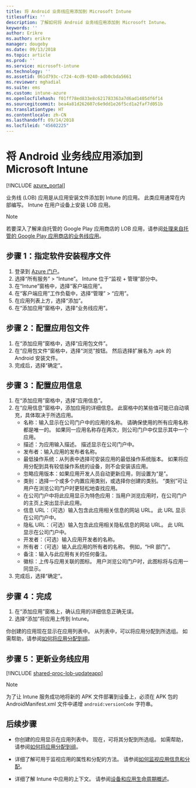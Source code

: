 ```yaml
---
title: 将 Android 业务线应用添加到 Microsoft Intune
titlesuffix: ''
description: 了解如何将 Android 业务线应用添加到 Microsoft Intune。
keywords: ''
author: Erikre
ms.author: erikre
manager: dougeby
ms.date: 09/13/2018
ms.topic: article
ms.prod: ''
ms.service: microsoft-intune
ms.technology: ''
ms.assetid: 061d793c-c724-4cd9-9240-adb0cbda5661
ms.reviewer: mghadial
ms.suite: ems
ms.custom: intune-azure
ms.openlocfilehash: f01ff78ed833e8c621783363a7d6ad1405df6f14
ms.sourcegitcommit: bea4a81d262607c6e9dd1e26f5cd1a2faf7d051b
ms.translationtype: HT
ms.contentlocale: zh-CN
ms.lasthandoff: 09/14/2018
ms.locfileid: "45602225"
---
```

# <a name="add-an-android-line-of-business-app-to-microsoft-intune"></a>将 Android 业务线应用添加到 Microsoft Intune

[!INCLUDE [azure_portal](./includes/azure_portal.md)]

业务线 (LOB) 应用是从应用安装文件添加到 Intune 的应用。 此类应用通常在内部编写。 Intune 在用户设备上安装 LOB 应用。 

> [!Note]
> 若要深入了解来自托管的 Google Play 应用商店的 LOB 应用，请参阅[处理来自托管的 Google Play 应用商店的业务线应用](apps-add-android-for-work.md?#working-with-a-line-of-business-app-from-the-managed-google-play-store)。 

## <a name="step-1-specify-the-software-setup-file"></a>步骤 1：指定软件安装程序文件

1. 登录到 [Azure 门户](https://portal.azure.com)。
2. 选择“所有服务” > “Intune”。 Intune 位于“监视 + 管理”部分中。
3. 在“Intune”窗格中，选择“客户端应用”。
4. 在“客户端应用”工作负载中，选择“管理” > “应用”。
5. 在应用列表上方，选择“添加”。
6. 在“添加应用”窗格中，选择“业务线应用”。

## <a name="step-2-configure-the-app-package-file"></a>步骤 2：配置应用包文件

1. 在“添加应用”窗格中，选择“应用包文件”。
2. 在“应用包文件”窗格中，选择“浏览”按钮。 然后选择扩展名为 .apk 的 Android 安装文件。
3. 完成后，选择“确定”。


## <a name="step-3-configure-app-information"></a>步骤 3：配置应用信息

1. 在“添加应用”窗格中，选择“应用信息”。
2. 在“应用信息”窗格中，添加应用的详细信息。 此窗格中的某些值可能已自动填充，具体取决于所选应用。
    - 名称：输入显示在公司门户中的应用的名称。 请确保使用的所有应用名称都是唯一的。 如果同一应用名称存在两次，则公司门户中仅显示其中一个应用。
    - 描述：为应用输入描述。 描述显示在公司门户中。
    - 发布者：输入应用的发布者名称。
    - 最低操作系统：从列表中选择可安装应用的最低操作系统版本。 如果将应用分配到具有较低操作系统的设备，则不会安装该应用。
    - 忽略应用版本：如果应用开发人员自动更新应用，则设置为“是”。
    - 类别：选择一个或多个内置应用类别，或选择你创建的类别。 “类别”可让用户在浏览公司门户时更轻松地查找应用。
    - 在公司门户中将此应用显示为特色应用：当用户浏览应用时，在公司门户的主页上突出显示此应用。
    - 信息 URL：（可选）输入包含此应用相关信息的网站 URL。 此 URL 显示在公司门户中。
    - 隐私 URL：（可选）输入包含此应用相关隐私信息的网站 URL。 此 URL 显示在公司门户中。
    - 开发者：（可选）输入应用开发者的名称。
    - 所有者：（可选）输入此应用的所有者的名称。 例如，“HR 部门”。
    - 备注：输入与此应用有关的任何备注。
    - 徽标：上传与应用关联的图标。 用户浏览公司门户时，此图标将与应用一同显示。
3. 完成后，选择“确定”。

## <a name="step-4-finish-up"></a>步骤 4：完成

1. 在“添加应用”窗格上，确认应用的详细信息正确无误。
2. 选择“添加”将应用上传到 Intune。

你创建的应用现在显示在应用列表中。 从列表中，可以将应用分配到所选组。 如需帮助，请参阅[如何将应用分配到组](apps-deploy.md)。

## <a name="step-5-update-a-line-of-business-app"></a>步骤 5：更新业务线应用

[!INCLUDE [shared-proc-lob-updateapp](./includes/shared-proc-lob-updateapp.md)]

> [!Note]
> 为了让 Intune 服务成功地将新的 APK 文件部署到设备上，必须在 APK 包的 AndroidManifest.xml 文件中递增 `android:versionCode` 字符串。

## <a name="next-steps"></a>后续步骤

- 你创建的应用显示在应用列表中。 现在，可将其分配到所选组。 如需帮助，请参阅[如何将应用分配到组](apps-deploy.md)。

- 详细了解可用于监视应用的属性和分配的方法。 请参阅[如何监视应用信息和分配](apps-monitor.md)。

- 详细了解 Intune 中应用的上下文。 请参阅[设备和应用生命周期概述](introduction-device-app-lifecycles.md)。
